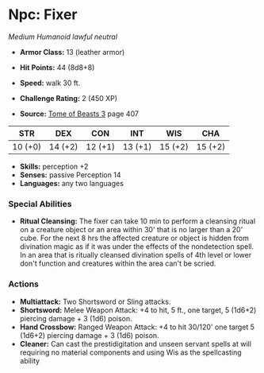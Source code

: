 # Npc: Fixer

*Medium* *Humanoid* *lawful neutral*

- **Armor Class:** 13 (leather armor)
- **Hit Points:** 44 (8d8+8)
- **Speed:** walk 30 ft.

- **Challenge Rating:** 2 (450 XP)
- **Source:** [Tome of Beasts 3](https://koboldpress.com/kpstore/product/tome-of-beasts-3-for-5th-edition/) page 407

| STR | DEX | CON | INT | WIS | CHA |
| --- | --- | --- | --- | --- | --- |
| 10 (+0) | 14 (+2) | 12 (+1) | 13 (+1) | 15 (+2) | 15 (+2) |

- **Skills:** perception +2
- **Senses:** passive Perception 14
- **Languages:** any two languages

### Special Abilities

- **Ritual Cleansing:** The fixer can take 10 min to perform a cleansing ritual on a creature object or an area within 30' that is no larger than a 20' cube. For the next 8 hrs the affected creature or object is hidden from divination magic as if it was under the effects of the nondetection spell. In an area that is ritually cleansed divination spells of 4th level or lower don't function and creatures within the area can't be scried.

### Actions

- **Multiattack:** Two Shortsword or Sling attacks.
- **Shortsword:** Melee Weapon Attack: +4 to hit, 5 ft., one target, 5 (1d6+2) piercing damage + 3 (1d6) poison.
- **Hand Crossbow:** Ranged Weapon Attack: +4 to hit 30/120' one target 5 (1d6+2) piercing damage + 3 (1d6) poison.
- **Cleaner:** Can cast the prestidigitation and unseen servant spells at will requiring no material components and using Wis as the spellcasting ability


